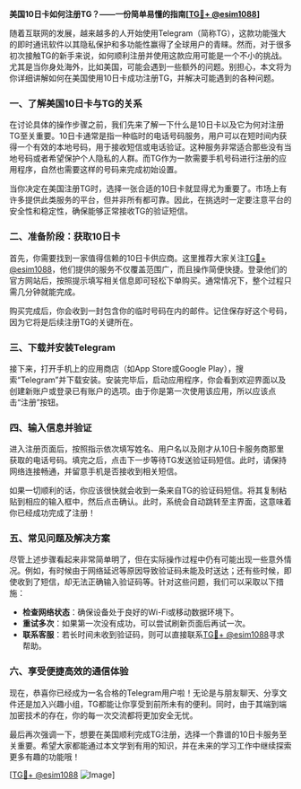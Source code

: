 **美国10日卡如何注册TG？——一份简单易懂的指南[[TG💪+ @esim1088](https://t.me/s/esim1088)]**

随着互联网的发展，越来越多的人开始使用Telegram（简称TG），这款功能强大的即时通讯软件以其隐私保护和多功能性赢得了全球用户的青睐。然而，对于很多初次接触TG的新手来说，如何顺利注册并使用这款应用可能是一个不小的挑战。尤其是当你身处海外，比如美国，可能会遇到一些额外的问题。别担心，本文将为你详细讲解如何在美国使用10日卡成功注册TG，并解决可能遇到的各种问题。

### **一、了解美国10日卡与TG的关系**

在讨论具体的操作步骤之前，我们先来了解一下什么是10日卡以及它为何对注册TG至关重要。10日卡通常是指一种临时的电话号码服务，用户可以在短时间内获得一个有效的本地号码，用于接收短信或电话验证。这种服务非常适合那些没有当地号码或者希望保护个人隐私的人群。而TG作为一款需要手机号码进行注册的应用程序，自然也需要这样的号码来完成初始设置。

当你决定在美国注册TG时，选择一张合适的10日卡就显得尤为重要了。市场上有许多提供此类服务的平台，但并非所有都可靠。因此，在挑选时一定要注意平台的安全性和稳定性，确保能够正常接收TG的验证短信。

### **二、准备阶段：获取10日卡**

首先，你需要找到一家值得信赖的10日卡供应商。这里推荐大家关注[TG💪+ @esim1088](https://t.me/s/esim1088)，他们提供的服务不仅覆盖范围广，而且操作简便快捷。登录他们的官方网站后，按照提示填写相关信息即可轻松下单购买。通常情况下，整个过程只需几分钟就能完成。

购买完成后，你会收到一封包含你的临时号码在内的邮件。记住保存好这个号码，因为它将是后续注册TG的关键所在。

### **三、下载并安装Telegram**

接下来，打开手机上的应用商店（如App Store或Google Play），搜索“Telegram”并下载安装。安装完毕后，启动应用程序，你会看到欢迎界面以及创建新账户或登录已有账户的选项。由于你是第一次使用该应用，所以应该点击“注册”按钮。

### **四、输入信息并验证**

进入注册页面后，按照指示依次填写姓名、用户名以及刚才从10日卡服务商那里获取的电话号码。填完之后，点击下一步等待TG发送验证码短信。此时，请保持网络连接畅通，并留意手机是否接收到相关短信。

如果一切顺利的话，你应该很快就会收到一条来自TG的验证码短信。将其复制粘贴到相应的输入框中，然后点击确认。此时，系统会自动跳转至主界面，这意味着你已经成功完成了注册！

### **五、常见问题及解决方案**

尽管上述步骤看起来非常简单明了，但在实际操作过程中仍有可能出现一些意外情况。例如，有时候由于网络延迟等原因导致验证码未能及时送达；还有些时候，即使收到了短信，却无法正确输入验证码等。针对这些问题，我们可以采取以下措施：

- **检查网络状态**：确保设备处于良好的Wi-Fi或移动数据环境下。
- **重试多次**：如果第一次没有成功，可以尝试刷新页面后再试一次。
- **联系客服**：若长时间未收到验证码，则可以直接联系[TG💪+ @esim1088](https://t.me/s/esim1088)寻求帮助。

### **六、享受便捷高效的通信体验**

现在，恭喜你已经成为一名合格的Telegram用户啦！无论是与朋友聊天、分享文件还是加入兴趣小组，TG都能让你享受到前所未有的便利。同时，由于其端到端加密技术的存在，你的每一次交流都将更加安全无忧。

最后再次强调一下，想要在美国顺利完成TG注册，选择一个靠谱的10日卡服务至关重要。希望大家都能通过本文学到有用的知识，并在未来的学习工作中继续探索更多有趣的功能哦！

[[TG💪+ @esim1088](https://t.me/s/esim1088) ![Image](https://i.postimg.cc/4NQfJmqS/Snipaste-2025-05-13-00-14-12.png)]